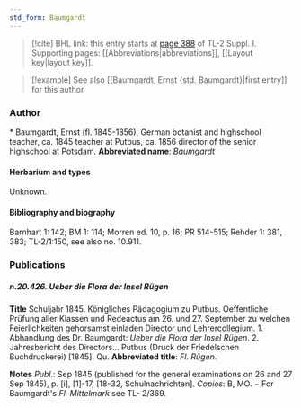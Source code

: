 ```yaml
---
std_form: Baumgardt
---
```


> [!cite] BHL link: this entry starts at [page 388](https://www.biodiversitylibrary.org/page/33265115) of TL-2 Suppl. I.
> Supporting pages: [[Abbreviations|abbreviations]], [[Layout key|layout key]].

> [!example] See also [[Baumgardt, Ernst {std. Baumgardt}|first entry]] for this author

### Author

\* Baumgardt, Ernst (fl. 1845-1856), German botanist and highschool teacher, ca. 1845 teacher at Putbus, ca. 1856 director of the senior highschool at Potsdam. 
**Abbreviated name**: *Baumgardt*

#### Herbarium and types

Unknown.

#### Bibliography and biography

Barnhart 1: 142; BM 1: 114; Morren ed. 10, p. 16; PR 514-515; Rehder 1: 381, 383; TL-2/1:150, see also no. 10.911.

### Publications

##### n.20.426. Ueber die Flora der Insel Rügen

**Title**
Schuljahr 1845. Königliches Pädagogium zu Putbus. Oeffentliche Prüfung aller Klassen und Redeactus am 26. und 27. September zu welchen Feierlichkeiten gehorsamst einladen Director und Lehrercollegium. 1. Abhandlung des Dr. Baumgardt: *Ueber die Flora der Insel Rügen*. 2. Jahresbericht des Directors... Putbus (Druck der Friedelschen Buchdruckerei) \[1845\]. Qu.
**Abbreviated title**: *Fl. Rügen*.

**Notes**
*Publ*.: Sep 1845 (published for the general examinations on 26 and 27 Sep 1845), p. \[i\], \[1\]-17, \[18-32, Schulnachrichten\]. *Copies*: B, MO. − For Baumgardt's *Fl. Mittelmark* see TL- 2/369.

